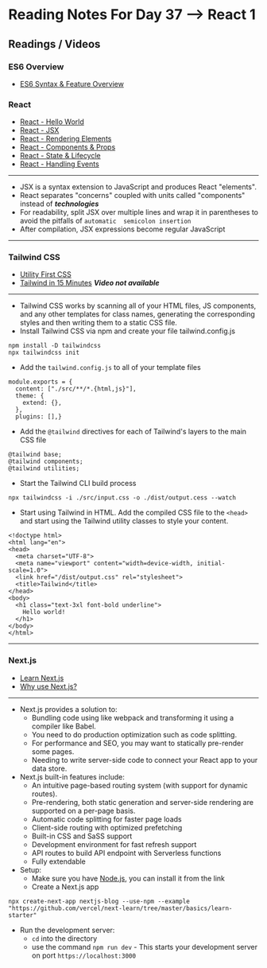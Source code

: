 # Reading Notes For Day 37 --> React 1

## Readings / Videos

### ES6 Overview
* [ES6 Syntax & Feature Overview](https://www.taniarascia.com/es6-syntax-and-feature-overview/)

### React
* [React - Hello World](https://reactjs.org/docs/hello-world.html)
* [React - JSX](https://reactjs.org/docs/introducing-jsx.html)
* [React - Rendering Elements](https://reactjs.org/docs/rendering-elements.html)
* [React - Components & Props](https://reactjs.org/docs/components-and-props.html)
* [React - State & Lifecycle](https://reactjs.org/docs/state-and-lifecycle.html)
* [React - Handling Events](https://reactjs.org/docs/handling-events.html)
<hr/>

* JSX is a syntax extension to JavaScript and produces React "elements".
* React separates "concerns" coupled with units called "components" instead of ***technologies***
* For readability, split JSX over multiple lines and wrap it in parentheses to avoid the pitfalls of `automatic 
  semicolon insertion`
* After compilation, JSX expressions become regular JavaScript
<hr/>

### Tailwind CSS
* [Utility First CSS](https://tailwindcss.com/docs/utility-first)
* [Tailwind in 15 Minutes](https://www.youtube.com/watch?v=6zIuAyLZPH0) ***Video not available***
<hr/>

* Tailwind CSS works by scanning all of your HTML files, JS components, and any other templates for class names, 
  generating the corresponding styles and then writing them to a static CSS file.
* Install Tailwind CSS via npm and create your file tailwind.config.js
```text
npm install -D tailwindcss
npx tailwindcss init
```

* Add the `tailwind.config.js` to all of your template files
```text
module.exports = {
  content: ["./src/**/*.{html,js}"],
  theme: {
    extend: {},
  },
  plugins: [],}
```

* Add the `@tailwind` directives for each of Tailwind's layers to the main CSS file
```text
@tailwind base;
@tailwind components;
@tailwind utilities;
```

* Start the Tailwind CLI build process
```text
npx tailwindcss -i ./src/input.css -o ./dist/output.cess --watch
```

* Start using Tailwind in HTML. Add the compiled CSS file to the `<head>` and start using the Tailwind utility 
  classes to style your content.

```text
<!doctype html>
<html lang="en">
<head>
  <meta charset="UTF-8">
  <meta name="viewport" content="width=device-width, initial-scale=1.0">
  <link href="/dist/output.css" rel="stylesheet">
  <title>Tailwind</title>  
</head>
<body>
  <h1 class="text-3xl font-bold underline">
    Hello world!
  </h1>
</body>
</html>
```
<hr/>

### Next.js
* [Learn Next.js](https://nextjs.org/learn/basics/create-nextjs-app)
* [Why use Next.js?](https://www.youtube.com/watch?v=rtgbaKBhdkk)
<hr/>

* Next.js provides a solution to:
  * Bundling code using like webpack and transforming it using a compiler like Babel.
  * You need to do production optimization such as code splitting.
  * For performance and SEO, you may want to statically pre-render some pages.
  * Needing to write server-side code to connect your React app to your data store.
* Next.js built-in features include:
  * An intuitive page-based routing system (with support for dynamic routes).
  * Pre-rendering, both static generation and server-side rendering are supported on a per-page basis.
  * Automatic code splitting for faster page loads
  * Client-side routing with optimized prefetching
  * Built-in CSS and SaSS support
  * Development environment for fast refresh support
  * API routes to build API endpoint with Serverless functions
  * Fully extendable
* Setup:
  * Make sure you have [Node.js](https://nodejs.org/en/), you can install it from the link
  * Create a Next.js app
```text
npx create-next-app nextjs-blog --use-npm --example "https://github.com/vercel/next-learn/tree/master/basics/learn-starter"
```

  * Run the development server:
    * `cd` into the directory 
    * use the command `npm run dev` - This starts your development server on port `https://localhost:3000`
